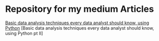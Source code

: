 # Repository for my medium Articles

[Basic data analysis techniques every data analyst should know, using Python](https://towardsdatascience.com/basic-data-analysis-techniques-every-data-analyst-should-know-using-python-4de80ab52396)
[Basic data analysis techniques every data analyst should know, using Python pt II]
